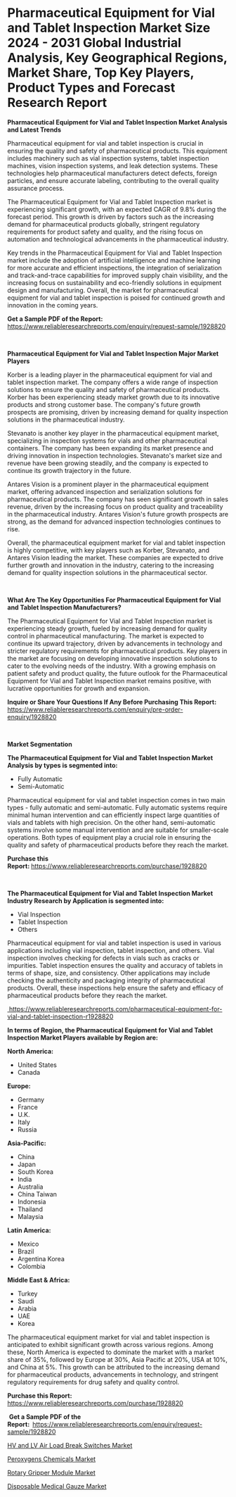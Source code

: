 <p><h1>Pharmaceutical Equipment for Vial and Tablet Inspection Market Size 2024 - 2031 Global Industrial Analysis, Key Geographical Regions, Market Share, Top Key Players, Product Types and Forecast Research Report</h1></p><p><strong>Pharmaceutical Equipment for Vial and Tablet Inspection Market Analysis and Latest Trends</strong></p>
<p><p>Pharmaceutical equipment for vial and tablet inspection is crucial in ensuring the quality and safety of pharmaceutical products. This equipment includes machinery such as vial inspection systems, tablet inspection machines, vision inspection systems, and leak detection systems. These technologies help pharmaceutical manufacturers detect defects, foreign particles, and ensure accurate labeling, contributing to the overall quality assurance process.</p><p>The Pharmaceutical Equipment for Vial and Tablet Inspection market is experiencing significant growth, with an expected CAGR of 9.8% during the forecast period. This growth is driven by factors such as the increasing demand for pharmaceutical products globally, stringent regulatory requirements for product safety and quality, and the rising focus on automation and technological advancements in the pharmaceutical industry.</p><p>Key trends in the Pharmaceutical Equipment for Vial and Tablet Inspection market include the adoption of artificial intelligence and machine learning for more accurate and efficient inspections, the integration of serialization and track-and-trace capabilities for improved supply chain visibility, and the increasing focus on sustainability and eco-friendly solutions in equipment design and manufacturing. Overall, the market for pharmaceutical equipment for vial and tablet inspection is poised for continued growth and innovation in the coming years.</p></p>
<p><strong>Get a Sample PDF of the Report:&nbsp;</strong> <a href="https://www.reliableresearchreports.com/enquiry/request-sample/1928820">https://www.reliableresearchreports.com/enquiry/request-sample/1928820</a></p>
<p>&nbsp;</p>
<p><strong>Pharmaceutical Equipment for Vial and Tablet Inspection Major Market Players</strong></p>
<p><p>Korber is a leading player in the pharmaceutical equipment for vial and tablet inspection market. The company offers a wide range of inspection solutions to ensure the quality and safety of pharmaceutical products. Korber has been experiencing steady market growth due to its innovative products and strong customer base. The company's future growth prospects are promising, driven by increasing demand for quality inspection solutions in the pharmaceutical industry.</p><p>Stevanato is another key player in the pharmaceutical equipment market, specializing in inspection systems for vials and other pharmaceutical containers. The company has been expanding its market presence and driving innovation in inspection technologies. Stevanato's market size and revenue have been growing steadily, and the company is expected to continue its growth trajectory in the future.</p><p>Antares Vision is a prominent player in the pharmaceutical equipment market, offering advanced inspection and serialization solutions for pharmaceutical products. The company has seen significant growth in sales revenue, driven by the increasing focus on product quality and traceability in the pharmaceutical industry. Antares Vision's future growth prospects are strong, as the demand for advanced inspection technologies continues to rise.</p><p>Overall, the pharmaceutical equipment market for vial and tablet inspection is highly competitive, with key players such as Korber, Stevanato, and Antares Vision leading the market. These companies are expected to drive further growth and innovation in the industry, catering to the increasing demand for quality inspection solutions in the pharmaceutical sector.</p></p>
<p>&nbsp;</p>
<p><strong>What Are The Key Opportunities For Pharmaceutical Equipment for Vial and Tablet Inspection Manufacturers?</strong></p>
<p><p>The Pharmaceutical Equipment for Vial and Tablet Inspection market is experiencing steady growth, fueled by increasing demand for quality control in pharmaceutical manufacturing. The market is expected to continue its upward trajectory, driven by advancements in technology and stricter regulatory requirements for pharmaceutical products. Key players in the market are focusing on developing innovative inspection solutions to cater to the evolving needs of the industry. With a growing emphasis on patient safety and product quality, the future outlook for the Pharmaceutical Equipment for Vial and Tablet Inspection market remains positive, with lucrative opportunities for growth and expansion.</p></p>
<p><strong>Inquire or Share Your Questions If Any Before Purchasing This Report:</strong> <a href="https://www.reliableresearchreports.com/enquiry/pre-order-enquiry/1928820">https://www.reliableresearchreports.com/enquiry/pre-order-enquiry/1928820</a></p>
<p>&nbsp;</p>
<p><strong>Market Segmentation</strong></p>
<p><strong>The Pharmaceutical Equipment for Vial and Tablet Inspection Market Analysis by types is segmented into:</strong></p>
<p><ul><li>Fully Automatic</li><li>Semi-Automatic</li></ul></p>
<p><p>Pharmaceutical equipment for vial and tablet inspection comes in two main types - fully automatic and semi-automatic. Fully automatic systems require minimal human intervention and can efficiently inspect large quantities of vials and tablets with high precision. On the other hand, semi-automatic systems involve some manual intervention and are suitable for smaller-scale operations. Both types of equipment play a crucial role in ensuring the quality and safety of pharmaceutical products before they reach the market.</p></p>
<p><strong>Purchase this Report:&nbsp;</strong><a href="https://www.reliableresearchreports.com/purchase/1928820">https://www.reliableresearchreports.com/purchase/1928820</a></p>
<p>&nbsp;</p>
<p><strong>The Pharmaceutical Equipment for Vial and Tablet Inspection Market Industry Research by Application is segmented into:</strong></p>
<p><ul><li>Vial Inspection</li><li>Tablet Inspection</li><li>Others</li></ul></p>
<p><p>Pharmaceutical equipment for vial and tablet inspection is used in various applications including vial inspection, tablet inspection, and others. Vial inspection involves checking for defects in vials such as cracks or impurities. Tablet inspection ensures the quality and accuracy of tablets in terms of shape, size, and consistency. Other applications may include checking the authenticity and packaging integrity of pharmaceutical products. Overall, these inspections help ensure the safety and efficacy of pharmaceutical products before they reach the market.</p></p>
<p><a href="https://www.reliableresearchreports.com/pharmaceutical-equipment-for-vial-and-tablet-inspection-r1928820">&nbsp;https://www.reliableresearchreports.com/pharmaceutical-equipment-for-vial-and-tablet-inspection-r1928820</a></p>
<p><strong>In terms of Region, the Pharmaceutical Equipment for Vial and Tablet Inspection Market Players available by Region are:</strong></p>
<p>
    <p> <strong> North America: </strong>
        <ul>
            <li>United States</li>
            <li>Canada</li>
        </ul>
        </p> 
    <p> <strong> Europe: </strong>
        <ul>
            <li>Germany</li>
            <li>France</li>
            <li>U.K.</li>
            <li>Italy</li>
            <li>Russia</li>
        </ul>
        </p> 
    <p> <strong> Asia-Pacific: </strong>
        <ul>
            <li>China</li>
            <li>Japan</li>
            <li>South Korea</li>
            <li>India</li>
            <li>Australia</li>
            <li>China Taiwan</li>
            <li>Indonesia</li>
            <li>Thailand</li>
            <li>Malaysia</li>
        </ul>
        </p> 
    <p> <strong> Latin America: </strong>
        <ul>
            <li>Mexico</li>
            <li>Brazil</li>
            <li>Argentina Korea</li>
            <li>Colombia</li>
        </ul>
        </p> 
    <p> <strong> Middle East & Africa: </strong>
        <ul>
            <li>Turkey</li>
            <li>Saudi</li>
            <li>Arabia</li>
            <li>UAE</li>
            <li>Korea</li>
        </ul>
    </p>
    </p>
<p><p>The pharmaceutical equipment market for vial and tablet inspection is anticipated to exhibit significant growth across various regions. Among these, North America is expected to dominate the market with a market share of 35%, followed by Europe at 30%, Asia Pacific at 20%, USA at 10%, and China at 5%. This growth can be attributed to the increasing demand for pharmaceutical products, advancements in technology, and stringent regulatory requirements for drug safety and quality control.</p></p>
<p><strong>Purchase this Report: </strong><a href="https://www.reliableresearchreports.com/purchase/1928820">https://www.reliableresearchreports.com/purchase/1928820</a></p>
<p>&nbsp;<strong>Get a Sample PDF of the Report:&nbsp;&nbsp;</strong><a href="https://www.reliableresearchreports.com/enquiry/request-sample/1928820">https://www.reliableresearchreports.com/enquiry/request-sample/1928820</a></p>
<p><strong></strong></p>
<p><p><a href="https://github.com/Gilanghao0/Market-Research-Report-List-1/blob/main/hv-and-lv-air-load-break-switches-market.md">HV and LV Air Load Break Switches Market</a></p><p><a href="https://issuu.com/reportprime-2/docs/peroxygens-chemicals-market-size-2030.pptx">Peroxygens Chemicals Market</a></p><p><a href="https://github.com/lukmanduiky01/Market-Research-Report-List-1/blob/main/rotary-gripper-module-market.md">Rotary Gripper Module Market</a></p><p><a href="https://issuu.com/reportprime-2/docs/disposable-medical-gauze-market-size-2030.pptx">Disposable Medical Gauze Market</a></p></p>